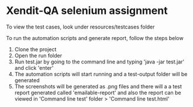 # Xendit-QA selenium assignment


To view the test cases, look under resources/testcases folder

To run the automation scripts and generate report, follow the steps below

1. Clone the project
2. Open the run folder
3. Run test.jar by going to the command line and typing 'java -jar test.jar' and click 'enter'
4. The automation scripts will start running and a test-output folder will be generated
5. The screenshots will be generated as .png files and there will a a test report generated called 'emailable-report' and also the report can be viewed in 'Command line test' folder > 'Command line test.html'
